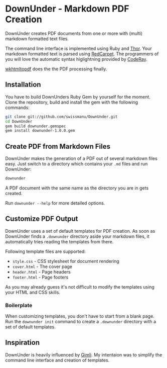 # DownUnder - Markdown PDF Creation
DownUnder creates PDF documents from one or more with (multi) markdown formatted
text files.

The command line interface is implemented using Ruby and [Thor](https://github.com/wycats/thor).
Your markdown formatted text is parsed using [RedCarpet](https://github.com/vmg/redcarpet).
The programmers of you will love the automatic syntax higlightning provided by [CodeRay](https://github.com/rubychan/coderay).

[wkhtmltopdf](https://github.com/antialize/wkhtmltopdf) does the the PDF processing finally.

## Installation
You have to build DownUnders Ruby Gem by yourself for the moment. Clone the
repository, build and install the gem with the following commands:

```bash
git clone git://github.com/swissmanu/DownUnder.git
cd DownUnder
gem build downunder.gemspec
gem install downunder-1.0.0.gem
```

## Create PDF from Markdown Files
DownUnder makes the generation of a PDF out of several markdown files easy. Just
switch to a directory which contains your `.md` files and run DownUnder:

```bash
downunder
```

A PDF document with the same name as the directory you are in gets created.

Run `downunder --help` for more detailed options.

## Customize PDF Output
DownUnder uses a set of default templates for PDF creation. As soon as 
DownUnder finds a `.downunder` directory aside your markdown files, it automatically 
tries reading the templates from there.

Following template files are supported:

* `style.css` - CSS stylesheet for document rendering
* `cover.html` - The cover page
* `header.html` - Page headers
* `footer.html` - Page footers

As you may already guess it's not difficult to modify the templates using your HTML
and CSS skills.

### Boilerplate
When customizing templates, you don't have to start from a blank page. Run
the `downunder init` command to create a `.downunder` directory with a set of default
templates.

## Inspiration
DownUnder is heavily influenced by [Gimli](https://github.com/walle/gimli). My intentaion
was to simplify the command line interface and creation of templates.